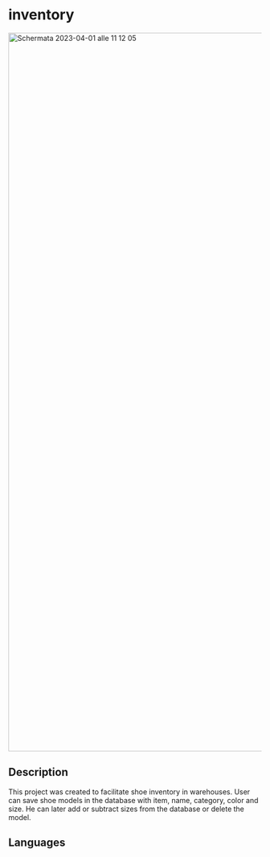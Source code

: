 # inventory
<img width="1430" alt="Schermata 2023-04-01 alle 11 12 05" src="https://user-images.githubusercontent.com/96908140/229277210-df8103be-c3c4-4d8f-ad24-f5c66d1e0e85.png">


## Description
This project was created to facilitate shoe inventory in warehouses.
User can save shoe models in the database with item, name, category, color and size.
He can later add or subtract sizes from the database or delete the model.

## Languages
